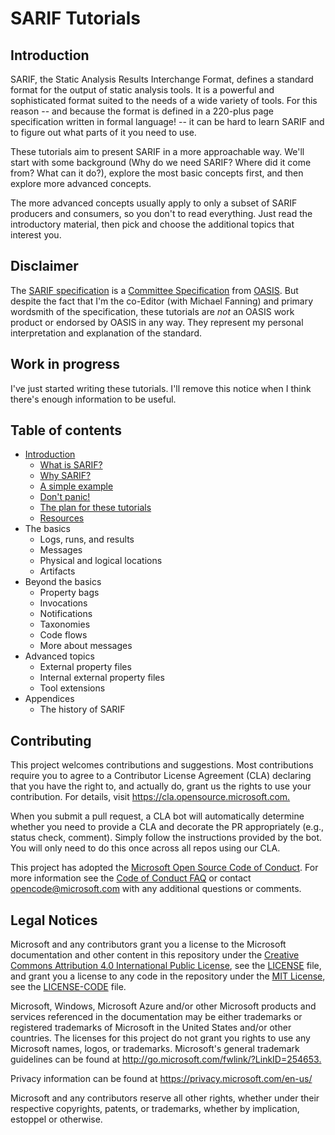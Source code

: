 # SARIF Tutorials

## Introduction

SARIF, the Static Analysis Results Interchange Format, defines a standard format for the output of static analysis tools.
It is a powerful and sophisticated format suited to the needs of a wide variety of tools.
For this reason -- and because the format is defined in a 220-plus page specification written in formal language!
-- it can be hard to learn SARIF and to figure out what parts of it you need to use.

These tutorials aim to present SARIF in a more approachable way. We'll start with some background (Why do we need SARIF? Where did it come from? What can it do?), explore the most basic concepts first, and then explore more advanced concepts.

The more advanced concepts usually apply to only a subset of SARIF producers and consumers, so you don't to read everything. Just read the introductory material, then pick and choose the additional topics that interest you.

## Disclaimer

The [SARIF specification](https://docs.oasis-open.org/sarif/sarif/v2.1.0/cs01/)
is a [Committee Specification](https://www.oasis-open.org/news/announcements/static-analysis-results-interchange-format-sarif-v2-1-0-from-the-sarif-tc-is-an-a) from [OASIS](https://www.oasis-open.org/).
But despite the fact that I'm the co-Editor (with Michael Fanning) and primary wordsmith of the specification,
these tutorials are _not_ an OASIS work product or endorsed by OASIS in any way.
They represent my personal interpretation and explanation of the standard.

## Work in progress

I've just started writing these tutorials. I'll remove this notice when I think there's enough information to be useful.

## Table of contents

- [Introduction](docs/Introduction.md)
  - [What is SARIF?](docs/Introduction.md#what-is-sarif)
  - [Why SARIF?](docs/Introduction.md#why-sarif)
  - [A simple example](docs/Introduction.md#simple-example)
  - [Don't panic!](docs/Introduction.md#dont-panic)
  - [The plan for these tutorials](docs/Introduction.md#plan)
  - [Resources](docs/Introduction.md#resources)
- The basics
  - Logs, runs, and results
  - Messages
  - Physical and logical locations
  - Artifacts
- Beyond the basics
  - Property bags
  - Invocations
  - Notifications
  - Taxonomies
  - Code flows
  - More about messages
- Advanced topics
  - External property files
  - Internal external property files
  - Tool extensions
- Appendices
  - The history of SARIF

## Contributing

This project welcomes contributions and suggestions.  Most contributions require you to agree to a
Contributor License Agreement (CLA) declaring that you have the right to, and actually do, grant us
the rights to use your contribution. For details, visit <https://cla.opensource.microsoft.com.>

When you submit a pull request, a CLA bot will automatically determine whether you need to provide
a CLA and decorate the PR appropriately (e.g., status check, comment). Simply follow the instructions
provided by the bot. You will only need to do this once across all repos using our CLA.

This project has adopted the [Microsoft Open Source Code of Conduct](https://opensource.microsoft.com/codeofconduct/).
For more information see the [Code of Conduct FAQ](https://opensource.microsoft.com/codeofconduct/faq/) or
contact [opencode@microsoft.com](mailto:opencode@microsoft.com) with any additional questions or comments.

## Legal Notices

Microsoft and any contributors grant you a license to the Microsoft documentation and other content
in this repository under the [Creative Commons Attribution 4.0 International Public License](https://creativecommons.org/licenses/by/4.0/legalcode),
see the [LICENSE](LICENSE) file, and grant you a license to any code in the repository under the [MIT License](https://opensource.org/licenses/MIT), see the
[LICENSE-CODE](LICENSE-CODE) file.

Microsoft, Windows, Microsoft Azure and/or other Microsoft products and services referenced in the documentation
may be either trademarks or registered trademarks of Microsoft in the United States and/or other countries.
The licenses for this project do not grant you rights to use any Microsoft names, logos, or trademarks.
Microsoft's general trademark guidelines can be found at <http://go.microsoft.com/fwlink/?LinkID=254653.>

Privacy information can be found at <https://privacy.microsoft.com/en-us/>

Microsoft and any contributors reserve all other rights, whether under their respective copyrights, patents,
or trademarks, whether by implication, estoppel or otherwise.
